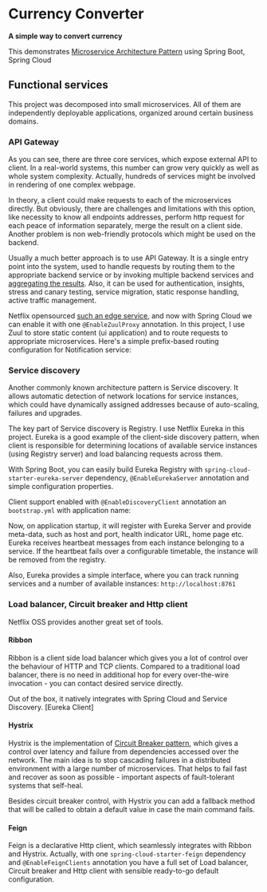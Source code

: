 
# Currency Converter

**A simple way to convert currency**

This  demonstrates [Microservice Architecture Pattern](http://martinfowler.com/microservices/) using Spring Boot, Spring Cloud

## Functional services

This project was decomposed into small microservices. All of them are independently deployable applications, organized around certain business domains.

### API Gateway
As you can see, there are three core services, which expose external API to client. In a real-world systems, this number can grow very quickly as well as whole system complexity. Actually, hundreds of services might be involved in rendering of one complex webpage.

In theory, a client could make requests to each of the microservices directly. But obviously, there are challenges and limitations with this option, like necessity to know all endpoints addresses, perform http request for each peace of information separately, merge the result on a client side. Another problem is non web-friendly protocols which might be used on the backend.

Usually a much better approach is to use API Gateway. It is a single entry point into the system, used to handle requests by routing them to the appropriate backend service or by invoking multiple backend services and [aggregating the results](http://techblog.netflix.com/2013/01/optimizing-netflix-api.html). Also, it can be used for authentication, insights, stress and canary testing, service migration, static response handling, active traffic management.

Netflix opensourced [such an edge service](http://techblog.netflix.com/2013/06/announcing-zuul-edge-service-in-cloud.html), and now with Spring Cloud we can enable it with one `@EnableZuulProxy` annotation. In this project, I use Zuul to store static content (ui application) and to route requests to appropriate microservices. Here's a simple prefix-based routing configuration for Notification service:

### Service discovery

Another commonly known architecture pattern is Service discovery. It allows automatic detection of network locations for service instances, which could have dynamically assigned addresses because of auto-scaling, failures and upgrades.

The key part of Service discovery is Registry. I use Netflix Eureka in this project. Eureka is a good example of the client-side discovery pattern, when client is responsible for determining locations of available service instances (using Registry server) and load balancing requests across them.

With Spring Boot, you can easily build Eureka Registry with `spring-cloud-starter-eureka-server` dependency, `@EnableEurekaServer` annotation and simple configuration properties.

Client support enabled with `@EnableDiscoveryClient` annotation an `bootstrap.yml` with application name:

Now, on application startup, it will register with Eureka Server and provide meta-data, such as host and port, health indicator URL, home page etc. Eureka receives heartbeat messages from each instance belonging to a service. If the heartbeat fails over a configurable timetable, the instance will be removed from the registry.

Also, Eureka provides a simple interface, where you can track running services and a number of available instances: `http://localhost:8761`

### Load balancer, Circuit breaker and Http client

Netflix OSS provides another great set of tools. 

#### Ribbon
Ribbon is a client side load balancer which gives you a lot of control over the behaviour of HTTP and TCP clients. Compared to a traditional load balancer, there is no need in additional hop for every over-the-wire invocation - you can contact desired service directly.

Out of the box, it natively integrates with Spring Cloud and Service Discovery. [Eureka Client]

#### Hystrix
Hystrix is the implementation of [Circuit Breaker pattern](http://martinfowler.com/bliki/CircuitBreaker.html), which gives a control over latency and failure from dependencies accessed over the network. The main idea is to stop cascading failures in a distributed environment with a large number of microservices. That helps to fail fast and recover as soon as possible - important aspects of fault-tolerant systems that self-heal.

Besides circuit breaker control, with Hystrix you can add a fallback method that will be called to obtain a default value in case the main command fails.

#### Feign
Feign is a declarative Http client, which seamlessly integrates with Ribbon and Hystrix. Actually, with one `spring-cloud-starter-feign` dependency and `@EnableFeignClients` annotation you have a full set of Load balancer, Circuit breaker and Http client with sensible ready-to-go default configuration.
